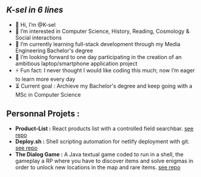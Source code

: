 ***K-sel in 6 lines***
---
- 👋 Hi, I’m @K-sel  
- 👀 I’m interested in Computer Science, History, Reading, Cosmology & Social interactions
- 🌱 I’m currently learning full-stack development through my Media Engineering Bachelor's degree  
- 💞️ I’m looking forward to one day participating in the creation of an ambitious laptop/smartphone application project  
- ⚡ Fun fact: I never thought I would like coding this much; now I’m eager to learn more every day
- ⏳ Current goal : Archieve my Bachelor's degree and keep going with a MSc in Computer Science

****Personnal Projets :**** 
---
- **Product-List :** React products list with a controlled field searchbar. [see repo](https://github.com/K-sel/product-list)
- **Deploy.sh :** Shell scripting automation for netlify deployment with git. [see repo](https://github.com/K-sel/deploy.sh)
- **The Dialog Game :** A Java textual game coded to run in a shell, the gameplay a RP where you have to discover items and solve enigmas in order to unlock new locations in the map and rare items. [see repo](https://github.com/K-sel/TheDialogGame)


